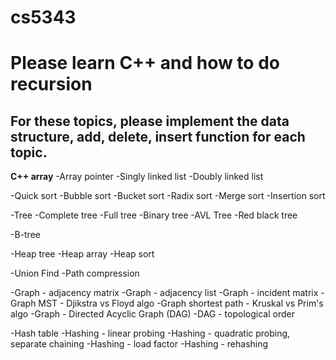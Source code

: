 # cs5343

Please learn C++ and how to do recursion
=========================
For these topics, please implement the data structure, add, delete, insert function for each topic.
-------------------------
**C++ array**
-Array pointer
-Singly linked list
-Doubly linked list

-Quick sort
-Bubble sort
-Bucket sort
-Radix sort
-Merge sort
-Insertion sort

-Tree
-Complete tree
-Full tree
-Binary tree
-AVL Tree
-Red black tree

-B-tree

-Heap tree
-Heap array
-Heap sort

-Union Find
-Path compression

-Graph - adjacency matrix
-Graph - adjacency list
-Graph - incident matrix
-Graph MST - Djikstra vs Floyd algo
-Graph shortest path - Kruskal vs Prim's algo
-Graph - Directed Acyclic Graph (DAG)
-DAG - topological order

-Hash table
-Hashing - linear probing
-Hashing - quadratic probing, separate chaining
-Hashing - load factor
-Hashing - rehashing


